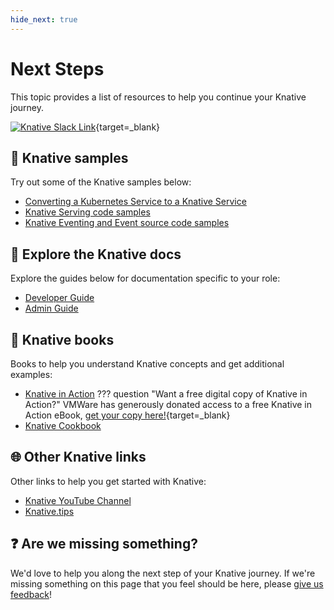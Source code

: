 ```yaml
---
hide_next: true
---
```

# Next Steps

This topic provides a list of resources to help you continue your Knative journey.

[![Knative Slack Link](../images/slack-button.svg)](https://slack.knative.dev/){target=_blank}

## :test_tube: Knative samples

Try out some of the Knative samples below:

- [Converting a Kubernetes Service to a Knative Service](../serving/convert-deployment-to-knative-service/)
- [Knative Serving code samples](../serving/samples/)
- [Knative Eventing and Event source code samples](../eventing/samples/)

## :page_with_curl: Explore the Knative docs

Explore the guides below for documentation specific to your role:

- [Developer Guide](../developer/README.md)
- [Admin Guide](../admin/README.md)

## :book: Knative books

Books to help you understand Knative concepts and get additional examples:

- [Knative in Action](https://www.manning.com/books/knative-in-action)
??? question "Want a free digital copy of Knative in Action?"
    VMWare has generously donated access to a free Knative in Action eBook, [get your copy here!](https://tanzu.vmware.com/content/ebooks/knative-in-action){target=_blank}
- [Knative Cookbook](https://www.oreilly.com/library/view/knative-cookbook/9781492061182/)

## :globe_with_meridians: Other Knative links

Other links to help you get started with Knative:

- [Knative YouTube Channel](https://www.youtube.com/channel/UCq7cipu-A1UHOkZ9fls1N8A)
- [Knative.tips](https://knative.tips/)

## :question: Are we missing something?

We'd love to help you along the next step of your Knative journey. If we're missing something on this page that you feel should be here, please [give us feedback](https://forms.gle/Ab44BUBowmnnJsdW9)!
